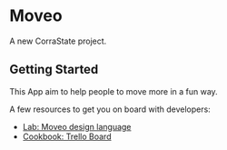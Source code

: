 # Moveo

A new CorraState project.

## Getting Started

This App aim to help people to move more in a fun way.

A few resources to get you on board with developers:

- [Lab: Moveo design language](https://www.figma.com/files/team/1424403203958422822/project/286209572/Moveo?fuid=1424403200009962448)
- [Cookbook: Trello Board](https://trello.com/invite/b/66ef0d2bea9b5fcaaeeb5b51/ATTI12268af5e9af2fab8088f7198f657be9F0B5C7C7/moveo)

